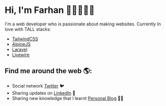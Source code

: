 # Hi, I'm Farhan 👋🏻👨🏻‍💻

I'm a web developer who is passionate about making websites. Currently In love with TALL stacks:
- <a href="https://tailwindcss.com">TailwindCSS</a>
- <a href="https://github.com/alpinejs/alpine">AlpineJS</a>
- <a href="https://laravel.com">Laravel</a>
- <a href="https://laravel-livewire.com">Livewire</a>

## Find me around the web 🌎:
- Social network <a href="https://twitter.com/MuhdFrhan">Twitter</a> 🐦
- Sharing updates on <a href="https://www.linkedin.com/in/farhan-hadi/">LinkedIn</a> 💼
- Sharing new knowledge that I learnt <a href="https://www.farhanhadi.me">Personal Blog</a> ✍🏻
<!--
**xitox97/xitox97** is a ✨ _special_ ✨ repository because its `README.md` (this file) appears on your GitHub profile.

Here are some ideas to get you started:

- 🔭 I’m currently working on ...
- 🌱 I’m currently learning ...
- 👯 I’m looking to collaborate on ...
- 🤔 I’m looking for help with ...
- 💬 Ask me about ...
- 📫 How to reach me: ...
- 😄 Pronouns: ...
- ⚡ Fun fact: ...
-->
